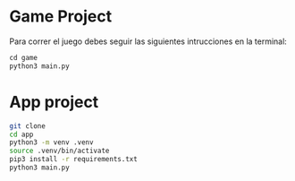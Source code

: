 # Game Project
Para correr el juego debes seguir las siguientes intrucciones en la terminal:

``` py
cd game
python3 main.py
```

# App project

``` sh
git clone
cd app
python3 -m venv .venv
source .venv/bin/activate
pip3 install -r requirements.txt
python3 main.py
```